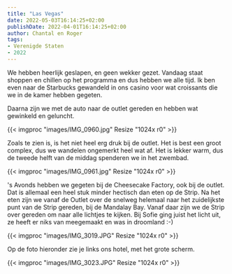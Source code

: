 ```yaml
---
title: "Las Vegas"
date: 2022-05-03T16:14:25+02:00
publishDate: 2022-04-01T16:14:25+02:00
author: Chantal en Roger
tags:
- Verenigde Staten
- 2022
---
```


We hebben heerlijk geslapen, en geen wekker gezet. Vandaag staat shoppen en chillen op het programma en dus hebben we alle tijd. Ik ben even naar de Starbucks gewandeld in ons casino voor wat croissants die we in de kamer hebben gegeten.

Daarna zijn we met de auto naar de outlet gereden en hebben wat gewinkeld en geluncht.

{{< imgproc "images/IMG_0960.jpg" Resize "1024x r0" >}}

Zoals te zien is, is het niet heel erg druk bij de outlet. Het is best een groot complex, dus we wandelen ongemerkt heel wat af. Het is lekker warm, dus de tweede helft van de middag spenderen we in het zwembad.

{{< imgproc "images/IMG_0961.jpg" Resize "1024x r0" >}}

's Avonds hebben we gegeten bij de Cheesecake Factory, ook bij de outlet. Dat is allemaal een heel stuk minder hectisch dan eten op de Strip. Na het eten zijn we vanaf de Outlet over de snelweg helemaal naar het zuidelijkste punt van de Strip gereden, bij de Mandalay Bay. Vanaf daar zijn we de Strip over gereden om naar alle lichtjes te kijken. Bij Sofie ging juist het licht uit, ze heeft er niks van meegemaakt en was in droomland :-)

{{< imgproc "images/IMG_3019.JPG" Resize "1024x r0" >}}

Op de foto hieronder zie je links ons hotel, met het grote scherm.

{{< imgproc "images/IMG_3023.JPG" Resize "1024x r0" >}}
